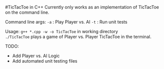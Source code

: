 #TicTacToe in C++
Currently only works as an implementation of TicTacToe on the command line.

Command line args: `-a` : Play Player vs. AI
		   `-t` : Run unit tests

Usage:	`g++ *.cpp -w -o TicTacToe` in working directory  
	`./TicTacToe` plays a game of Player vs. Player TicTacToe in the terminal.

TODO:
- Add Player vs. AI Logic
- Add automated unit testing files
